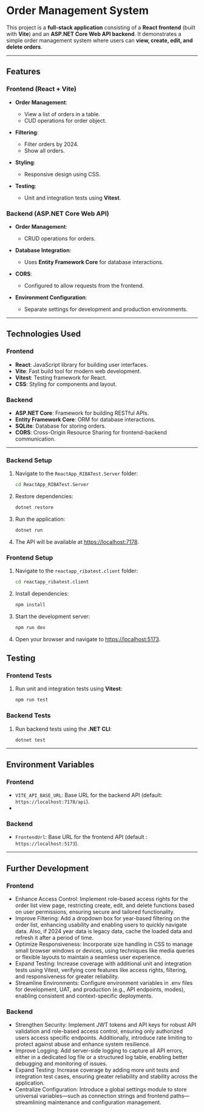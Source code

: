 # Order Management System

This project is a **full-stack application** consisting of a **React frontend** (built with **Vite**) and an **ASP.NET Core Web API backend**. It demonstrates a simple order management system where users can **view, create, edit, and delete orders**.

---

## Features

### Frontend (React + Vite)
- **Order Management**:
  - View a list of orders in a table.
  - CUD operations for order object.
  
- **Filtering**:
  - Filter orders by 2024.
  - Show all orders.
  
- **Styling**:
  - Responsive design using CSS.

- **Testing**:
  - Unit and integration tests using **Vitest**.

### Backend (ASP.NET Core Web API)
- **Order Management**:
  - CRUD operations for orders.
  
- **Database Integration**:
  - Uses **Entity Framework Core** for database interactions.
  
- **CORS**:
  - Configured to allow requests from the frontend.

- **Environment Configuration**:
  - Separate settings for development and production environments.

---

## Technologies Used

### Frontend
- **React**: JavaScript library for building user interfaces.
- **Vite**: Fast build tool for modern web development.
- **Vitest**: Testing framework for React.
- **CSS**: Styling for components and layout.

### Backend
- **ASP.NET Core**: Framework for building RESTful APIs.
- **Entity Framework Core**: ORM for database interactions.
- **SQLite**: Database for storing orders.
- **CORS**: Cross-Origin Resource Sharing for frontend-backend communication.

---
### Backend Setup
1. Navigate to the `ReactApp_RIBATest.Server` folder:
   ```bash
   cd ReactApp_RIBATest.Server
   ```
2. Restore dependencies:
   ```bash
   dotnet restore
   ```
3. Run the application:
   ```bash
   dotnet run
   ```
4. The API will be available at [https://localhost:7178](https://localhost:7178).


### Frontend Setup

1. Navigate to the `reactapp_ribatest.client` folder:
   ```bash
   cd reactapp_ribatest.client
   ```

2. Install dependencies:
   ```bash
   npm install
   ```

3. Start the development server:
   ```bash
   npm run dev
   ```

4. Open your browser and navigate to [https://localhost:5173](https://localhost:5173).

## Testing

### Frontend Tests

1. Run unit and integration tests using **Vitest**:
   ```bash
   npm run test
   ```

### Backend Tests

1. Run backend tests using the **.NET CLI**:
   ```bash
   dotnet test
   ```
---
## Environment Variables
### Frontend
- `VITE_API_BASE_URL`: Base URL for the backend API (default: `https://localhost:7178/api`).
- 
### Backend
- `FrontendUrl`: Base URL for the frontend API (default : `https://localhost:5173`).

---
## Further Development
### Frontend
- Enhance Access Control: Implement role-based access rights for the order list view page, restricting create, edit, and delete functions based on user permissions, ensuring secure and tailored functionality.
- Improve Filtering: Add a dropdown box for year-based filtering on the order list, enhancing usability and enabling users to quickly navigate data. Also, if 2024 year data is legacy data, cache the loaded data and refresh it after a period of time.
- Optimize Responsiveness: Incorporate size handling in CSS to manage small browser windows or devices, using techniques like media queries or flexible layouts to maintain a seamless user experience.
- Expand Testing: Increase coverage with additional unit and integration tests using Vitest, verifying core features like access rights, filtering, and responsiveness for greater reliability.
- Streamline Environments: Configure environment variables in .env files for development, UAT, and production (e.g., API endpoints, modes), enabling consistent and context-specific deployments.
  
### Backend
- Strengthen Security: Implement JWT tokens and API keys for robust API validation and role-based access control, ensuring only authorized users access specific endpoints. Additionally, introduce rate limiting to protect against abuse and enhance system resilience.
- Improve Logging: Add server-side logging to capture all API errors, either in a dedicated log file or a structured log table, enabling better debugging and monitoring of issues.
- Expand Testing: Increase coverage by adding more unit tests and integration test cases, ensuring greater reliability and stability across the application.
- Centralize Configuration: Introduce a global settings module to store universal variables—such as connection strings and frontend paths—streamlining maintenance and configuration management.
